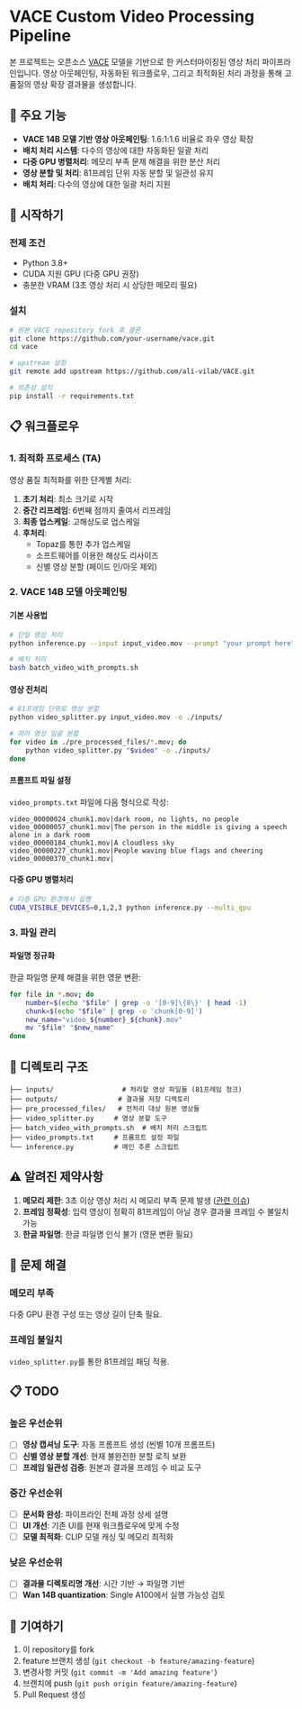 # VACE Custom Video Processing Pipeline

본 프로젝트는 오픈소스 [VACE](https://github.com/ali-vilab/VACE) 모델을 기반으로 한 커스터마이징된 영상 처리 파이프라인입니다. 영상 아웃페인팅, 자동화된 워크플로우, 그리고 최적화된 처리 과정을 통해 고품질의 영상 확장 결과물을 생성합니다.

## 🌟 주요 기능

- **VACE 14B 모델 기반 영상 아웃페인팅**: 1.6:1:1.6 비율로 좌우 영상 확장
- **배치 처리 시스템**: 다수의 영상에 대한 자동화된 일괄 처리
- **다중 GPU 병렬처리**: 메모리 부족 문제 해결을 위한 분산 처리
- **영상 분할 및 처리**: 81프레임 단위 자동 분할 및 일관성 유지
- **배치 처리**: 다수의 영상에 대한 일괄 처리 지원

## 🚀 시작하기

### 전제 조건

- Python 3.8+
- CUDA 지원 GPU (다중 GPU 권장)
- 충분한 VRAM (3초 영상 처리 시 상당한 메모리 필요)

### 설치

```bash
# 원본 VACE repository fork 후 클론
git clone https://github.com/your-username/vace.git
cd vace

# upstream 설정
git remote add upstream https://github.com/ali-vilab/VACE.git

# 의존성 설치
pip install -r requirements.txt
```

## 📋 워크플로우

### 1. 최적화 프로세스 (TA)

영상 품질 최적화를 위한 단계별 처리:

1. **초기 처리**: 최소 크기로 시작
2. **중간 리프레임**: 6번째 점까지 줄여서 리프레임
3. **최종 업스케일**: 고해상도로 업스케일
4. **후처리**: 
   - Topaz를 통한 추가 업스케일
   - 소프트웨어를 이용한 해상도 리사이즈
   - 신별 영상 분할 (페이드 인/아웃 제외)

### 2. VACE 14B 모델 아웃페인팅

#### 기본 사용법

```bash
# 단일 영상 처리
python inference.py --input input_video.mov --prompt "your prompt here"

# 배치 처리
bash batch_video_with_prompts.sh
```

#### 영상 전처리

```bash
# 81프레임 단위로 영상 분할
python video_splitter.py input_video.mov -o ./inputs/

# 여러 영상 일괄 분할
for video in ./pre_processed_files/*.mov; do 
    python video_splitter.py "$video" -o ./inputs/
done
```

#### 프롬프트 파일 설정

`video_prompts.txt` 파일에 다음 형식으로 작성:

```
video_00000024_chunk1.mov|dark room, no lights, no people
video_00000057_chunk1.mov|The person in the middle is giving a speech alone in a dark room
video_00000184_chunk1.mov|A cloudless sky
video_00000227_chunk1.mov|People waving blue flags and cheering
video_00000370_chunk1.mov|
```

#### 다중 GPU 병렬처리

```bash
# 다중 GPU 환경에서 실행
CUDA_VISIBLE_DEVICES=0,1,2,3 python inference.py --multi_gpu
```

### 3. 파일 관리

#### 파일명 정규화

한글 파일명 문제 해결을 위한 영문 변환:

```bash
for file in *.mov; do
    number=$(echo "$file" | grep -o '[0-9]\{8\}' | head -1)
    chunk=$(echo "$file" | grep -o 'chunk[0-9]')
    new_name="video_${number}_${chunk}.mov"
    mv "$file" "$new_name"
done
```

## 📁 디렉토리 구조

```
├── inputs/                 # 처리할 영상 파일들 (81프레임 청크)
├── outputs/               # 결과물 저장 디렉토리
├── pre_processed_files/   # 전처리 대상 원본 영상들
├── video_splitter.py     # 영상 분할 도구
├── batch_video_with_prompts.sh  # 배치 처리 스크립트
├── video_prompts.txt     # 프롬프트 설정 파일
└── inference.py          # 메인 추론 스크립트
```

## ⚠️ 알려진 제약사항

1. **메모리 제한**: 3초 이상 영상 처리 시 메모리 부족 문제 발생 ([관련 이슈](https://github.com/ali-vilab/VACE/issues/56))
2. **프레임 정확성**: 입력 영상이 정확히 81프레임이 아닐 경우 결과물 프레임 수 불일치 가능
3. **한글 파일명**: 한글 파일명 인식 불가 (영문 변환 필요)

## 🔧 문제 해결

### 메모리 부족
다중 GPU 환경 구성 또는 영상 길이 단축 필요.

### 프레임 불일치
`video_splitter.py`를 통한 81프레임 패딩 적용.

## 📋 TODO

### 높은 우선순위
- [ ] **영상 캡셔닝 도구**: 자동 프롬프트 생성 (씬별 10개 프롬프트)
- [ ] **신별 영상 분할 개선**: 현재 불완전한 분할 로직 보완
- [ ] **프레임 일관성 검증**: 원본과 결과물 프레임 수 비교 도구

### 중간 우선순위  
- [ ] **문서화 완성**: 파이프라인 전체 과정 상세 설명
- [ ] **UI 개선**: 기존 UI를 현재 워크플로우에 맞게 수정
- [ ] **모델 최적화**: CLIP 모델 캐싱 및 메모리 최적화

### 낮은 우선순위
- [ ] **결과물 디렉토리명 개선**: 시간 기반 → 파일명 기반
- [ ] **Wan 14B quantization**: Single A100에서 실행 가능성 검토

## 🤝 기여하기

1. 이 repository를 fork
2. feature 브랜치 생성 (`git checkout -b feature/amazing-feature`)
3. 변경사항 커밋 (`git commit -m 'Add amazing feature'`)
4. 브랜치에 push (`git push origin feature/amazing-feature`)
5. Pull Request 생성